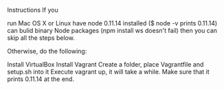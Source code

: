 Instructions
If you

run Mac OS X or Linux
have node 0.11.14 installed ($ node -v prints 0.11.14)
can bulid binary Node packages (npm install ws doesn't fail)
then you can skip all the steps below.

Otherwise, do the following:

Install VirtualBox
Install Vagrant
Create a folder, place Vagrantfile and setup.sh into it
Execute vagrant up, it will take a while. Make sure that it prints 0.11.14 at the end.
